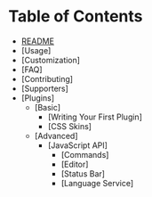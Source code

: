 # Table of Contents

- [README](./../README.md)
- [Usage]
- [Customization]
- [FAQ]
- [Contributing]
- [Supporters]
- [Plugins]
    - [Basic]
        - [Writing Your First Plugin]
        - [CSS Skins]
    - [Advanced]
        - [JavaScript API]
            - [Commands]
            - [Editor]
            - [Status Bar]
            - [Language Service]
